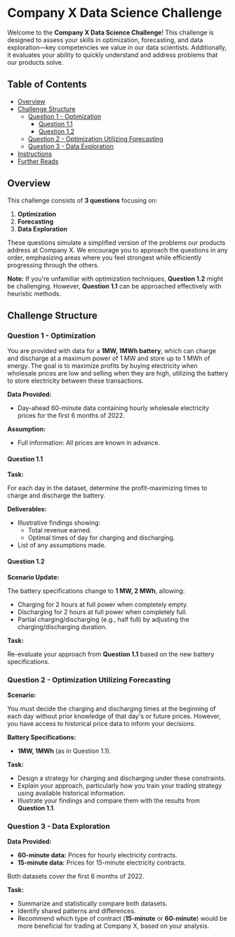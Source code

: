 # Company X Data Science Challenge

Welcome to the **Company X Data Science Challenge**! This challenge is designed to assess your skills in optimization, forecasting, and data exploration—key competencies we value in our data scientists. Additionally, it evaluates your ability to quickly understand and address problems that our products solve.

## Table of Contents

- [Overview](#overview)
- [Challenge Structure](#challenge-structure)
  - [Question 1 - Optimization](#question-1---optimization)
    - [Question 1.1](#question-11)
    - [Question 1.2](#question-12)
  - [Question 2 - Optimization Utilizing Forecasting](#question-2---optimization-utilizing-forecasting)
  - [Question 3 - Data Exploration](#question-3---data-exploration)
- [Instructions](#instructions)
- [Further Reads](#further-reads)

## Overview

This challenge consists of **3 questions** focusing on:

1. **Optimization**
2. **Forecasting**
3. **Data Exploration**

These questions simulate a simplified version of the problems our products address at Company X. We encourage you to approach the questions in any order, emphasizing areas where you feel strongest while efficiently progressing through the others.

**Note:** If you're unfamiliar with optimization techniques, **Question 1.2** might be challenging. However, **Question 1.1** can be approached effectively with heuristic methods.

## Challenge Structure

### Question 1 - Optimization

You are provided with data for a **1MW, 1MWh battery**, which can charge and discharge at a maximum power of 1 MW and store up to 1 MWh of energy. The goal is to maximize profits by buying electricity when wholesale prices are low and selling when they are high, utilizing the battery to store electricity between these transactions.

**Data Provided:**

- Day-ahead 60-minute data containing hourly wholesale electricity prices for the first 6 months of 2022.

**Assumption:**

- Full information: All prices are known in advance.

#### Question 1.1

**Task:**

For each day in the dataset, determine the profit-maximizing times to charge and discharge the battery.

**Deliverables:**

- Illustrative findings showing:
  - Total revenue earned.
  - Optimal times of day for charging and discharging.
- List of any assumptions made.

#### Question 1.2

**Scenario Update:**

The battery specifications change to **1 MW, 2 MWh**, allowing:

- Charging for 2 hours at full power when completely empty.
- Discharging for 2 hours at full power when completely full.
- Partial charging/discharging (e.g., half full) by adjusting the charging/discharging duration.

**Task:**

Re-evaluate your approach from **Question 1.1** based on the new battery specifications.

### Question 2 - Optimization Utilizing Forecasting

**Scenario:**

You must decide the charging and discharging times at the beginning of each day without prior knowledge of that day's or future prices. However, you have access to historical price data to inform your decisions.

**Battery Specifications:**

- **1MW, 1MWh** (as in Question 1.1).

**Task:**

- Design a strategy for charging and discharging under these constraints.
- Explain your approach, particularly how you train your trading strategy using available historical information.
- Illustrate your findings and compare them with the results from **Question 1.1**.

### Question 3 - Data Exploration

**Data Provided:**

- **60-minute data:** Prices for hourly electricity contracts.
- **15-minute data:** Prices for 15-minute electricity contracts.

Both datasets cover the first 6 months of 2022.

**Task:**

- Summarize and statistically compare both datasets.
- Identify shared patterns and differences.
- Recommend which type of contract (**15-minute** or **60-minute**) would be more beneficial for trading at Company X, based on your analysis.

